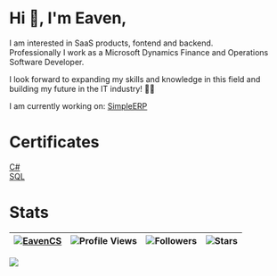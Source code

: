 # Hi 👋, I'm Eaven,
I am interested in SaaS products, fontend and backend.  
Professionally I work as a Microsoft Dynamics Finance and Operations Software Developer.

I look forward to expanding my skills and knowledge in this field and building my future in the IT industry! 💪🚀 <br>

I am currently working on: [SimpleERP](https://github.com/EavenCS/SimpleERP)

# Certificates
[C#](https://verify.w3schools.com/5YU8LG6VE) <br>
[SQL](https://verify.w3schools.com/1NWNJ4S1VO) 

# Stats

| [![EavenCS](https://img.shields.io/badge/Eaven-CS-<COLOR>.svg)](https://shields.io/) | ![Profile Views](https://komarev.com/ghpvc/?username=EavenCS&color=green) | ![Followers](https://img.shields.io/github/followers/EavenCS) | ![Stars](https://img.shields.io/github/stars/EavenCS?label=Profile%20Stars&logo=Profile%20stars&logoColor=g) |
--| --| --| --|

![](https://github-readme-stats.vercel.app/api/top-langs/?username=EavenCS&theme=light&hide_border=false&include_all_commits=true&count_private=true&layout=compact)
